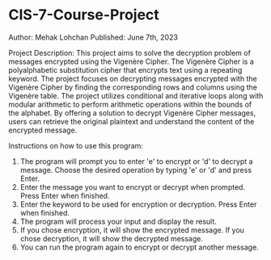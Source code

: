 # CIS-7-Course-Project

Author: Mehak Lohchan
Published: June 7th, 2023

Project Description: This project aims to solve the decryption problem of messages encrypted using the Vigenère Cipher. The Vigenère Cipher is a polyalphabetic substitution cipher that encrypts text using a repeating keyword. The project focuses on decrypting messages encrypted with the Vigenère Cipher by finding the corresponding rows and columns using the Vigenère table. The project utilizes conditional and iterative loops along with modular arithmetic to perform arithmetic operations within the bounds of the alphabet. By offering a solution to decrypt Vigenère Cipher messages, users can retrieve the original plaintext and understand the content of the encrypted message.

Instructions on how to use this program: 
  1) The program will prompt you to enter 'e' to encrypt or 'd' to decrypt a message. Choose the desired operation by typing 'e' or 'd' and press Enter.
  2) Enter the message you want to encrypt or decrypt when prompted. Press Enter when finished.
  3) Enter the keyword to be used for encryption or decryption. Press Enter when finished.
  4) The program will process your input and display the result.
  5) If you chose encryption, it will show the encrypted message. If you chose decryption, it will show the decrypted message.
  7) You can run the program again to encrypt or decrypt another message.
